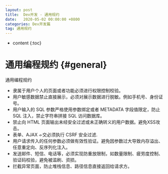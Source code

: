 ```yaml
---
layout: post
title:  Dev开发 - 通用规约
date:   2020-05-02 00:00:00 +0800
categories: Dev开发篇
tag: 通用规约
---
```


* content
{:toc}

通用编程规约			{#general}
====================================
通用编程规约

- 隶属于用户个人的页面或者功能必须进行权限控制校验。
- 用户敏感数据禁止直接展示，必须对展示数据进行脱敏。例如手机号、身份证号。
- 用户输入的 SQL 参数严格使用参数绑定或者 METADATA 字段值限定，防止 SQL 注入，禁止字符串拼接 SQL 访问数据库。
- 禁止向 HTML 页面输出未经安全过滤或未正确转义的用户数据。避免XSS攻击。
- 表单、AJAX ᨀ交必须执行 CSRF 安全过滤.
- 用户请求传入的任何参数必须做有效性验证。避免因参数过大导致内存溢出、任意重定向、反序列化注入。
- 发送邮件、短信、电话等，必须实现防重放限制，如数量限制、疲劳度控制、验证码校验，避免被滥刷、资损。
- 拦截异常页面，防止堆栈信息、路径信息直接返回给请求方。

